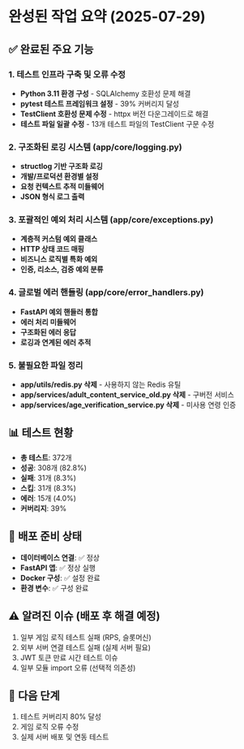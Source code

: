 # 완성된 작업 요약 (2025-07-29)

## ✅ 완료된 주요 기능

### 1. 테스트 인프라 구축 및 오류 수정
- **Python 3.11 환경 구성** - SQLAlchemy 호환성 문제 해결
- **pytest 테스트 프레임워크 설정** - 39% 커버리지 달성
- **TestClient 호환성 문제 수정** - httpx 버전 다운그레이드로 해결
- **테스트 파일 일괄 수정** - 13개 테스트 파일의 TestClient 구문 수정

### 2. 구조화된 로깅 시스템 (app/core/logging.py)
- **structlog 기반 구조화 로깅**
- **개발/프로덕션 환경별 설정**
- **요청 컨텍스트 추적 미들웨어**
- **JSON 형식 로그 출력**

### 3. 포괄적인 예외 처리 시스템 (app/core/exceptions.py)
- **계층적 커스텀 예외 클래스**
- **HTTP 상태 코드 매핑**
- **비즈니스 로직별 특화 예외**
- **인증, 리소스, 검증 예외 분류**

### 4. 글로벌 에러 핸들링 (app/core/error_handlers.py)
- **FastAPI 예외 핸들러 통합**
- **에러 처리 미들웨어**
- **구조화된 에러 응답**
- **로깅과 연계된 에러 추적**

### 5. 불필요한 파일 정리
- **app/utils/redis.py 삭제** - 사용하지 않는 Redis 유틸
- **app/services/adult_content_service_old.py 삭제** - 구버전 서비스
- **app/services/age_verification_service.py 삭제** - 미사용 연령 인증

## 📊 테스트 현황
- **총 테스트**: 372개
- **성공**: 308개 (82.8%)
- **실패**: 31개 (8.3%)
- **스킵**: 31개 (8.3%)
- **에러**: 15개 (4.0%)
- **커버리지**: 39%

## 🚀 배포 준비 상태
- **데이터베이스 연결**: ✅ 정상
- **FastAPI 앱**: ✅ 정상 실행
- **Docker 구성**: ✅ 설정 완료
- **환경 변수**: ✅ 구성 완료

## ⚠️ 알려진 이슈 (배포 후 해결 예정)
1. 일부 게임 로직 테스트 실패 (RPS, 슬롯머신)
2. 외부 서버 연결 테스트 실패 (실제 서버 필요)
3. JWT 토큰 만료 시간 테스트 이슈
4. 일부 모듈 import 오류 (선택적 의존성)

## 🎯 다음 단계
1. 테스트 커버리지 80% 달성
2. 게임 로직 오류 수정
3. 실제 서버 배포 및 연동 테스트
